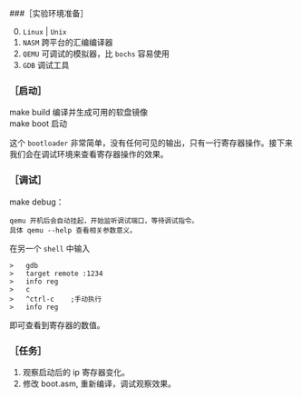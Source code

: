 ###［实验环境准备］

0. `Linux` | `Unix`
1. `NASM`	跨平台的汇编编译器
2. `QEMU`	可调试的模拟器，比 `bochs` 容易使用
3. `GDB`	调试工具

### ［启动］

make build	编译并生成可用的软盘镜像  
make boot	启动  

这个 `bootloader` 非常简单，没有任何可见的输出，只有一行寄存器操作。接下来我们会在调试环境来查看寄存器操作的效果。

### ［调试］

make debug：	
	
	qemu 开机后会自动挂起，开始监听调试端口，等待调试指令。
	具体 qemu --help 查看相关参数意义。

在另一个 `shell` 中输入

	>	gdb
	>	target remote :1234
	>	info reg
	>	c
	> 	^ctrl-c    ;手动执行
	> 	info reg 	

即可查看到寄存器的数值。


### ［任务］

1. 观察启动后的 ip 寄存器变化。
2. 修改 boot.asm, 重新编译，调试观察效果。

